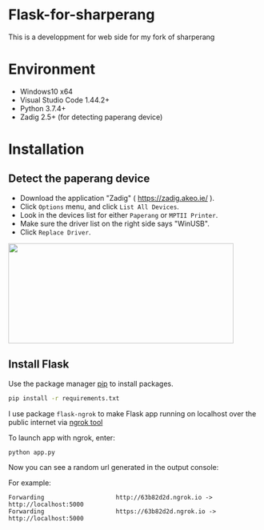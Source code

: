 # Flask-for-sharperang
This is a developpment for web side for my fork of sharperang

# Environment
- Windows10 x64
- Visual Studio Code 1.44.2+
- Python 3.7.4+
- Zadig 2.5+ (for detecting paperang device)

# Installation

## Detect the paperang device

- Download the application "Zadig" ( https://zadig.akeo.ie/ ).
- Click `Options` menu, and click `List All Devices`.
- Look in the devices list for either `Paperang` or `MPTII Printer`.
- Make sure the driver list on the right side says "WinUSB".
- Click `Replace Driver`.

<img src="https://user-images.githubusercontent.com/41846652/78510298-8052da00-7794-11ea-9b5a-6e19c8a65d56.png" width="450" height="200">

## Install Flask

Use the package manager [pip](https://pip.pypa.io/en/stable/) to install packages.

```bash
pip install -r requirements.txt
```

I use package `flask-ngrok` to make Flask app running on localhost over the public internet via [ngrok tool](https://ngrok.com/])

To launch app with ngrok, enter:

```python
python app.py
```

Now you can see a random url generated in the output console:

For example:

```
Forwarding                    http://63b82d2d.ngrok.io -> http://localhost:5000
Forwarding                    https://63b82d2d.ngrok.io -> http://localhost:5000
```

